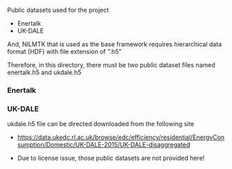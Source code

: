 Public datasets used for the project

* Enertalk
* UK-DALE

And, NILMTK that is used as the base framework requires hierarchical data format (HDF) with file extension of ".h5"

Therefore, in this directory, there must be two public dataset files named enertalk.h5 and ukdale.h5

### Enertalk


### UK-DALE

ukdale.h5 file can be directed downloaded from the following site
- https://data.ukedc.rl.ac.uk/browse/edc/efficiency/residential/EnergyConsumption/Domestic/UK-DALE-2015/UK-DALE-disaggregated

* Due to license issue, those public datasets are not provided here!
